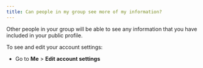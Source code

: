```yaml
---
title: Can people in my group see more of my information?
---
```


Other people in your group will be able to see any information that you have included in your public profile.

To see and edit your account settings:

- Go to **Me** > **Edit account settings**
